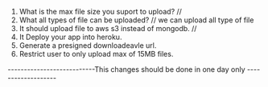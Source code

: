 1. What is the max file size you suport to upload? // 
2. What all types of file can be uploaded? // we can upload all type of file
3. It should upload file to aws s3 instead of mongodb. // 
4. It Deploy your app into heroku. 
5. Generate a presigned downloadeavle url.
6. Restrict user to only upload max of 15MB files.

---------------------------This changes should be done in one day only -------------------